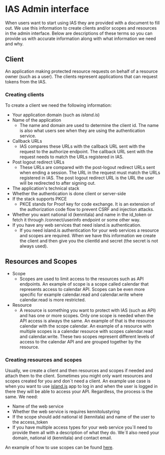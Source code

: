 
# IAS Admin interface
When users want to start using IAS they are provided with a document to fill out. We use this information to create clients and/or scopes and resources in the admin interface. Below are descriptions of these terms so you can provide us with accurate information along with what information we need and why.

## Client

An application making protected resource requests on behalf of a resource owner (such as a user). The clients represent applications that can request tokens from the IAS.
### Creating clients
To create a client we need the following information: 
 - Your application domain (such as _island.is_)
 - Name of the application
	 - The name and domain are used to determine the client id. The name is also what users see when they are using the authentication service.
 - Callback URLs
	 - IAS compares these URLs with the callback URL sent with the request to the authorize endpoint. The callback URL sent with the request needs to match the URLs registered in IAS.
 - Post logout redirect URLs
	 - These URLs are compared with the post-logout redirect URLs sent when ending a session. The URL in the request must match the URLs registered in IAS. The post logout redirect URL is the URL the user will be redirected to after signing out.
 - The application's technical stack
 - Whether the authentication is done client or server-side
 - If the stack supports PKCE
	 - PKCE stands for Proof key for code exchange. It is an extension of the authorization code flow to prevent CSRF and injection attacks.
 - Whether you want national id (kennitala) and name in the id_token or fetch it through /connect/userinfo endpoint or some other way.
 - If you have any web services that need island.is authentication.
	 - If you need island.is authentication for your web services a resource and scopes are required.
When we have this information we create the client and then give you the clientId and secret (the secret is not always used).

## Resources and Scopes

 - Scope
	 - Scopes are used to limit access to the resources such as API endpoints. An example of scope is a scope called calendar that represents access to calendar API. Scopes can be even more specific for example calendar.read and calendar.write where calendar.read is more restricted.
 - Resource
	 - A resource is something you want to protect with IAS (such as API) and has one or more scopes. Only one scope is needed when the API access is always the same. An example of that is the resource calendar with the scope calendar. An example of a resource with multiple scopes is a calendar resource with scopes calendar.read and calendar.write. These two scopes represent different levels of access to the calendar API and are grouped together by the resource.

### Creating resources and scopes

Usually, we create a client and then resources and scopes if needed and attach them to the client.
Sometimes you might only want resources and scopes created for you and don´t need a client. An example use case is when you want to use [island.is](http://island.is/) app to log in and when the user is logged in there they will be able to access your API. Regardless, the process is the same. We need:

 - Name of the web service
 - Whether the web service is requires kennitolustyring
 - If the scope should add national id (kennitala) and name of the user to the access_token
 - If you have multiple access types for your web service you´ll need to provide them all with a description of what they do. We´ll also need your domain, national id (kennitala) and contact email.

An example of how to use scopes can be found [here](https://docs.devland.is/technical-overview/auth/configuration#example-authentication).
